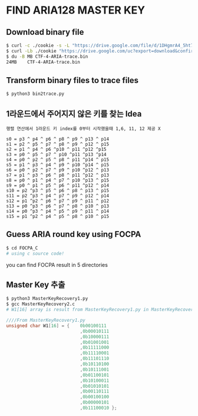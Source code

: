 # FIND ARIA128 MASTER KEY

## Download binary file
```bash
$ curl -c ./cookie -s -L "https://drive.google.com/file/d/1DHgmrA4_5ht7KMVQPrshUgHIh-1uo-r6/view?usp=share_link" > /dev/null
$ curl -Lb ./cookie "https://drive.google.com/uc?export=download&confirm=`awk '/download/ {print $NF}' ./cookie`&id=1DHgmrA4_5ht7KMVQPrshUgHIh-1uo-r6" -o CTF-4-ARIA-trace.bin
$ du -B MB CTF-4-ARIA-trace.bin 
24MB    CTF-4-ARIA-trace.bin
```
## Transform binary files to trace files
```bash
$ python3 bin2trace.py
```
## 1라운드에서 주어지지 않은 키를 찾는 Idea
```
행렬 연산에서 1라운드 키 index를 0부터 시작했을때 1,6, 11, 12 제공 X

s0 = p3 ^ p4 ^ p6 ^ p8 ^ p9 ^ p13 ^ p14
s1 = p2 ^ p5 ^ p7 ^ p8 ^ p9 ^ p12 ^ p15
s2 = p1 ^ p4 ^ p6 ^p10 ^ p11 ^p12 ^p15
s3 = p0 ^ p5 ^ p7 ^ p10 ^p11 ^p13 ^p14
s4 = p0 ^ p2 ^ p5 ^ p8 ^ p11 ^p14 ^ p15
s5 = p1 ^ p3 ^ p4 ^ p9 ^ p10 ^p14 ^ p15
s6 = p0 ^ p2 ^ p7 ^ p9 ^ p10 ^p12 ^ p13
s7 = p1 ^ p3 ^ p6 ^ p8 ^ p11 ^p12 ^ p13
s8 = p0 ^ p1 ^ p4 ^ p7 ^ p10 ^p13 ^ p15
s9 = p0 ^ p1 ^ p5 ^ p6 ^ p11 ^p12 ^ p14
s10 = p2 ^p3 ^ p5 ^ p6 ^ p8 ^ p13 ^ p15
s11 = p2 ^p3 ^ p4 ^ p7 ^ p9 ^ p12 ^ p14
s12 = p1 ^p2 ^ p6 ^ p7 ^ p9 ^ p11 ^ p12
s13 = p0 ^p3 ^ p6 ^ p7 ^ p8 ^ p10 ^ p13
s14 = p0 ^p3 ^ p4 ^ p5 ^ p9 ^ p11 ^ p14
s15 = p1 ^p2 ^ p4 ^ p5 ^ p8 ^ p10 ^ p15
```
## Guess ARIA round key using FOCPA
```bash
$ cd FOCPA_C
# using c source code!
```
you can find FOCPA result in 5 directories

## Master Key 추출

```bash
$ python3 MasterKeyRecovery1.py
$ gcc MasterKeyRecovery2.c
# W1[16] array is result from MasterKeyRecovery1.py in MasterKeyRecovery2.c
```
```c
////From MasterKeyRecovery1.py
unsigned char W1[16] = {    0b00100111
							,0b00010111
							,0b10000111
							,0b01001001
							,0b11111000
							,0b11110001
							,0b11101110
							,0b10110100
							,0b10111001
							,0b01100101
							,0b10100011
							,0b01010101
							,0b00110111
							,0b00100100
							,0b00000101
							,0b11100010 };
```
